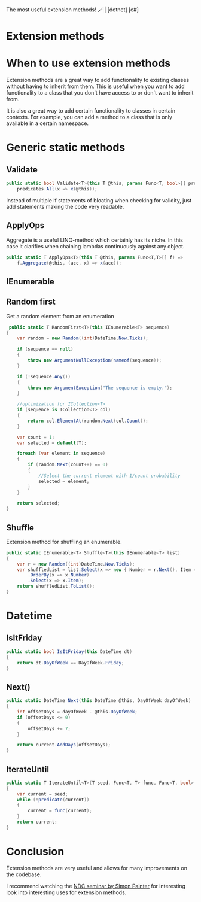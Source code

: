 The most useful extension methods! 🪄 | [dotnet] [c#]

# Extension methods


# When to use extension methods

Extension methods are a great way to add functionality to existing classes without having to inherit from them. This is useful when you want to add functionality to a class that you don't have access to or don't want to inherit from.

It is also a great way to add certain functionality to classes in certain contexts. For example, you can add a method to a class that is only available in a certain namespace.


# Generic static methods

## Validate

```cs
public static bool Validate<T>(this T @this, params Func<T, bool>[] predicates) =>
    predicates.All(x => x(@this));
```
Instead of multiple if statements of bloating when checking for validity, just add statements making the code very readable.  


## ApplyOps

Aggregate is a useful LINQ-method which certainly has its niche. In this case it clarifies when chaining lambdas continuously against any object.

```cs
public static T ApplyOps<T>(this T @this, params Func<T,T>[] f) =>
    f.Aggregate(@this, (acc, x) => x(acc));
```

## IEnumerable

## Random first

Get a random element from an enumeration

```cs
 public static T RandomFirst<T>(this IEnumerable<T> sequence)
{
    var random = new Random((int)DateTime.Now.Ticks);

    if (sequence == null)
    {
        throw new ArgumentNullException(nameof(sequence));
    }

    if (!sequence.Any())
    {
        throw new ArgumentException("The sequence is empty.");
    }

    //optimization for ICollection<T>
    if (sequence is ICollection<T> col)
    {
        return col.ElementAt(random.Next(col.Count));
    }

    var count = 1;
    var selected = default(T);

    foreach (var element in sequence)
    {
        if (random.Next(count++) == 0)
        {
            //Select the current element with 1/count probability
            selected = element;
        }
    }

    return selected;
}
```

## Shuffle

Extension method for shuffling an enumerable.
```cs
public static IEnumerable<T> Shuffle<T>(this IEnumerable<T> list) 
{
    var r = new Random((int)DateTime.Now.Ticks);
    var shuffledList = list.Select(x => new { Number = r.Next(), Item = x })
        .OrderBy(x => x.Number)
        .Select(x => x.Item);
    return shuffledList.ToList();
}
```


# Datetime 

## IsItFriday

```cs
public static bool IsItFriday(this DateTime dt)
{
    return dt.DayOfWeek == DayOfWeek.Friday;
}
```

## Next()

```cs
public static DateTime Next(this DateTime @this, DayOfWeek dayOfWeek)
{
    int offsetDays = dayOfWeek - @this.DayOfWeek;
    if (offsetDays <= 0)
    {
        offsetDays += 7;
    }

    return current.AddDays(offsetDays);
}
```

## IterateUntil

```cs
public static T IterateUntil<T>(T seed, Func<T, T> func, Func<T, bool> predicate)
{
    var current = seed;
    while (!predicate(current))
    {
        current = func(current);
    }
    return current;
}
```


# Conclusion

Extension methods are very useful and allows for many improvements on the codebase.

I recommend watching the [NDC seminar by Simon Painter](https://www.youtube.com/watch?v=0ial6pfgV9g) for interesting look into interesting uses for extension methods.